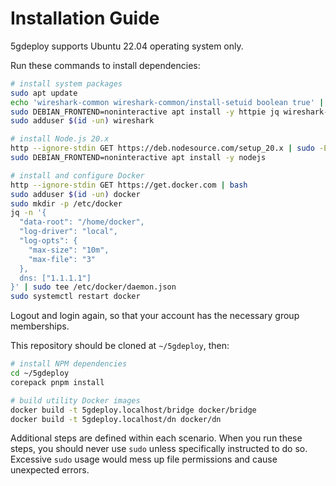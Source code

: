 # Installation Guide

5gdeploy supports Ubuntu 22.04 operating system only.

Run these commands to install dependencies:

```bash
# install system packages
sudo apt update
echo 'wireshark-common wireshark-common/install-setuid boolean true' | sudo debconf-set-selections
sudo DEBIAN_FRONTEND=noninteractive apt install -y httpie jq wireshark-common
sudo adduser $(id -un) wireshark

# install Node.js 20.x
http --ignore-stdin GET https://deb.nodesource.com/setup_20.x | sudo -E bash -
sudo DEBIAN_FRONTEND=noninteractive apt install -y nodejs

# install and configure Docker
http --ignore-stdin GET https://get.docker.com | bash
sudo adduser $(id -un) docker
sudo mkdir -p /etc/docker
jq -n '{
  "data-root": "/home/docker",
  "log-driver": "local",
  "log-opts": {
    "max-size": "10m",
    "max-file": "3"
  },
  dns: ["1.1.1.1"]
}' | sudo tee /etc/docker/daemon.json
sudo systemctl restart docker
```

Logout and login again, so that your account has the necessary group memberships.

This repository should be cloned at `~/5gdeploy`, then:

```bash
# install NPM dependencies
cd ~/5gdeploy
corepack pnpm install

# build utility Docker images
docker build -t 5gdeploy.localhost/bridge docker/bridge
docker build -t 5gdeploy.localhost/dn docker/dn
```

Additional steps are defined within each scenario.
When you run these steps, you should never use `sudo` unless specifically instructed to do so.
Excessive `sudo` usage would mess up file permissions and cause unexpected errors.
